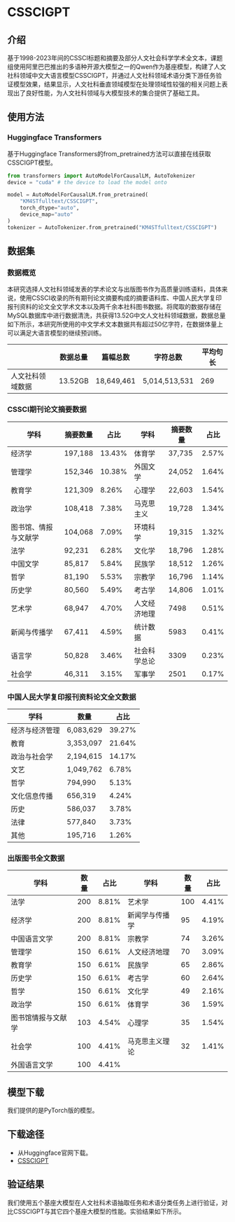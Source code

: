 # CSSCIGPT



## 介绍

基于1998-2023年间的CSSCI标题和摘要及部分人文社会科学学术全文本，课题组使用阿里巴巴推出的多语种开源大模型之一的Qwen作为基座模型，构建了人文社科领域中文大语言模型CSSCIGPT，并通过人文社科领域术语分类下游任务验证模型效果，结果显示，人文社科垂直领域模型在处理领域性较强的相关问题上表现出了良好性能，为人文社科领域与大模型技术的集合提供了基础工具。



## 使用方法

### Huggingface Transformers

基于Huggingface Transformers的from_pretrained方法可以直接在线获取CSSCIGPT模型。

```python
from transformers import AutoModelForCausalLM, AutoTokenizer
device = "cuda" # the device to load the model onto

model = AutoModelForCausalLM.from_pretrained(
    "KM4STfulltext/CSSCIGPT",
    torch_dtype="auto",
    device_map="auto"
)
tokenizer = AutoTokenizer.from_pretrained("KM4STfulltext/CSSCIGPT")
```



## 数据集

### 数据概览

本研究选择人文社科领域发表的学术论文与出版图书作为高质量训练语料，具体来说，使用CSSCI收录的所有期刊论文摘要构成的摘要语料库、中国人民大学复印报刊资料的论文全文学术文本以及两千余本社科图书数据。将爬取的数据存储在MySQL数据库中进行数据清洗，共获得13.52G中文人文社科领域数据，数据总量如下所示，本研究所使用的中文学术文本数据共有超过50亿字符，在数据体量上可以满足大语言模型的继续预训练。

|                  | 数据总量 | 篇幅总数   | 字符总数      | 平均句长 |
| ---------------- | -------- | ---------- | ------------- | -------- |
| 人文社科领域数据 | 13.52GB  | 18,649,461 | 5,014,513,531 | 269      |



### CSSCI期刊论文摘要数据

| **学科**             | **摘要数量** | **占比** | **学科**     | **摘要数量** | **占比** |
| -------------------- | ------------ | -------- | ------------ | ------------ | -------- |
| 经济学               | 197,188      | 13.43%   | 体育学       | 37,735       | 2.57%    |
| 管理学               | 152,346      | 10.38%   | 外国文学     | 24,052       | 1.64%    |
| 教育学               | 121,309      | 8.26%    | 心理学       | 22,603       | 1.54%    |
| 政治学               | 108,418      | 7.38%    | 马克思主义   | 19,728       | 1.34%    |
| 图书馆、情报与文献学 | 104,068      | 7.09%    | 环境科学     | 19,315       | 1.32%    |
| 法学                 | 92,231       | 6.28%    | 文化学       | 18,796       | 1.28%    |
| 中国文学             | 85,817       | 5.84%    | 民族学       | 18,512       | 1.26%    |
| 哲学                 | 81,190       | 5.53%    | 宗教学       | 16,796       | 1.14%    |
| 历史学               | 80,560       | 5.49%    | 考古学       | 14,806       | 1.01%    |
| 艺术学               | 68,947       | 4.70%    | 人文经济地理 | 7498         | 0.51%    |
| 新闻与传播学         | 67,411       | 4.59%    | 统计数据     | 5983         | 0.41%    |
| 语言学               | 50,828       | 3.46%    | 社会科学总论 | 3309         | 0.23%    |
| 社会学               | 46,311       | 3.15%    | 军事学       | 2501         | 0.17%    |



### 中国人民大学复印报刊资料论文全文数据

| **学科**       | **数量**  | **占比** |
| -------------- | --------- | -------- |
| 经济与经济管理 | 6,083,629 | 39.27%   |
| 教育           | 3,353,097 | 21.64%   |
| 政治与社会学   | 2,194,615 | 14.17%   |
| 文艺           | 1,049,762 | 6.78%    |
| 哲学           | 794,990   | 5.13%    |
| 文化信息传播   | 656,319   | 4.24%    |
| 历史           | 586,037   | 3.78%    |
| 法律           | 577,840   | 3.73%    |
| 其他           | 195,716   | 1.26%    |



### 出版图书全文数据

| **学科**           | **数量** | **占比** | **学科**       | **数量** | **占比** |
| ------------------ | -------- | -------- | -------------- | -------- | -------- |
| 法学               | 200      | 8.81%    | 艺术学         | 100      | 4.41%    |
| 经济学             | 200      | 8.81%    | 新闻学与传播学 | 95       | 4.19%    |
| 中国语言文学       | 200      | 8.81%    | 宗教学         | 74       | 3.26%    |
| 管理学             | 150      | 6.61%    | 人文经济地理   | 70       | 3.09%    |
| 教育学             | 150      | 6.61%    | 民族学         | 65       | 2.86%    |
| 历史学             | 150      | 6.61%    | 考古学         | 60       | 2.64%    |
| 哲学               | 150      | 6.61%    | 文化学         | 49       | 2.16%    |
| 政治学             | 150      | 6.61%    | 体育学         | 36       | 1.59%    |
| 图书馆情报与文献学 | 103      | 4.54%    | 心理学         | 35       | 1.54%    |
| 社会学             | 100      | 4.41%    | 马克思主义理论 | 32       | 1.41%    |
| 外国语言文学       | 100      | 4.41%    |                |          |          |



## 模型下载

我们提供的是PyTorch版的模型。



## 下载途径

- 从Huggingface官网下载。
- [CSSCIGPT](https://huggingface.co/KM4STfulltext/CSSCIGPT)



## 验证结果

我们使用五个基座大模型在人文社科术语抽取任务和术语分类任务上进行验证，对比CSSCIGPT与其它四个基座大模型的性能。实验结果如下所示。



